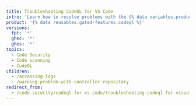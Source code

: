 ```yaml
---
title: Troubleshooting CodeQL for VS Code
intro: 'Learn how to resolve problems with the {% data variables.product.prodname_codeql %} extension for {% data variables.product.prodname_vscode %}.'
product: '{% data reusables.gated-features.codeql %}'
versions:
  fpt: '*'
  ghec: '*'
  ghes: '*'
topics:
  - Code Security
  - Code scanning
  - CodeQL
children:
  - /accessing-logs
  - /warning-problem-with-controller-repository
redirect_from:
  - /code-security/codeql-for-vs-code/troubleshooting-codeql-for-visual-studio-code
---
```

